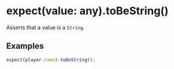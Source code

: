 # expect(value: any).toBeString()

Asserts that a value is a `String`.

## Examples

```js
expect(player.name).toBeString();
```
